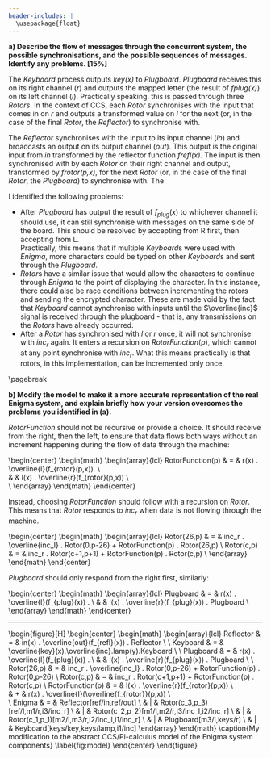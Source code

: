```yaml
---
header-includes: |
  \usepackage{float}
---
```

**a) Describe the flow of messages through the concurrent system, the possible
synchronisations, and the possible sequences of messages. Identify any problems.
[15%]**

The *Keyboard* process outputs *key(x)* to *Plugboard*. *Plugboard* receives
this on its right channel (*r*) and outputs the mapped letter (the result of
*fplug(x)*) on its left channel (*l*). Practically speaking, this is passed
through three *Rotors*. In the context of CCS, each *Rotor* synchronises with
the input that comes in on *r* and outputs a transformed value on *l* for the
next (or, in the case of the final *Rotor*, the *Reflector*) to synchronise
with.

The *Reflector* synchronises with the input to its input channel (*in*)
and broadcasts an output on its output channel (*out*). This output is the
original input from *in* transformed by the reflector function *frefl(x)*. The
input is then synchronised with by each *Rotor* on their right channel and
output, transformed by *frotor(p,x)*, for the next *Rotor* (or, in the case of
the final *Rotor*, the *Plugboard*) to synchronise with. The 

I identified the following problems:

- After $Plugboard$ has output the result of $f_{plug}(x)$ to whichever channel
  it should use, it can still synchronise with messages on the same side of the
  board. This should be resolved by accepting from R first, then accepting from
  L.   
  Practically, this means that if multiple $Keyboard$s were used with
  $Enigma$, more characters could be typed on other $Keyboard$s and sent through
  the $Plugboard$. 
- $Rotor$s have a similar issue that would allow the characters
  to continue through $Enigma$ to the point of displaying the character. In this
  instance, there could also be race conditions between incrementing the rotors
  and sending the encrypted character. These are made void by the fact that
  $Keyboard$ cannot synchronise with inputs until the $\overline{inc}$ signal is
  received through the plugboard - that is, any transmissions on the $Rotors$
  have already occurred.
- After a $Rotor$ has synchronised with $l$ or $r$ once, it will not synchronise
  with $inc_r$ again. It enters a recursion on $RotorFunction(p)$, which cannot
  at any point synchronise with $inc_r$. What this means practically is that
  rotors, in this implementation, can be incremented only once.

\pagebreak

**b) Modify the model to make it a more accurate representation of the real
Enigma system, and explain briefly how your version overcomes the problems you
identified in (a).**

<!--
normal rotor:
triggered by incr, then
pass 0 to incl
take r, send frotor to l
switch it up
initialise new rotor with c+1, p+1

26 rotor:
triggered by incr, then
if incr is 1, pass 1 to incl (triggers level up in next rotor), else pass it 0
take r, send frotor to l
switch it up
initialise new rotor with 0, p-26
-->

$RotorFunction$ should not be recursive or provide a choice. It should receive
from the right, then the left, to ensure that data flows both ways without an
increment happening during the flow of data through the machine:

\begin{center}
\begin{math}
\begin{array}{lcl}
RotorFunction(p) &  =  & r(x) . \overline{l}(f_{rotor}(p,x)). \\  
		      &     & l(x) . \overline{r}(f_{rotor}(p,x)) \\  
\\
\end{array}
\end{math}
\end{center}

Instead, choosing $RotorFunction$ should follow with a recursion on $Rotor$.
This means that $Rotor$ responds to $inc_r$ when data is not flowing through the
machine.

\begin{center}
\begin{math}
\begin{array}{lcl}
Rotor(26,p) & = & inc_r . \overline{inc_l} . Rotor(0,p-26) + RotorFunction(p) . Rotor(26,p) \\
Rotor(c,p) & = & inc_r . Rotor(c+1,p+1) + RotorFunction(p) . Rotor(c,p) \\
\end{array}
\end{math}
\end{center}

$Plugboard$ should only respond from the right first, similarly:

\begin{center}
\begin{math}
\begin{array}{lcl}
Plugboard & = & r(x) . \overline{l}(f_{plug}(x)) . \\
 &   & l(x) . \overline{r}(f_{plug}(x)) . Plugboard \\
\end{array}
\end{math}
\end{center}

---

\begin{figure}[H]
\begin{center}
\begin{math}
\begin{array}{lcl}
Reflector & = & in(x) . \overline{out}(f_{refl}(x)) . Reflector  \\
\\
Keyboard & = & \overline{key}(x).\overline{inc}.lamp(y).Keyboard \\
\\
Plugboard & = & r(x) . \overline{l}(f_{plug}(x)) . \\
 &   & l(x) . \overline{r}(f_{plug}(x)) . Plugboard \\
\\
Rotor(26,p) & = & inc_r . \overline{inc_l} . Rotor(0,p-26) + RotorFunction(p) . Rotor(0,p-26) \\
Rotor(c,p) & = & inc_r . Rotor(c+1,p+1) + RotorFunction(p) . Rotor(c,p) \\
RotorFunction(p) &  =  & l(x) . \overline{r}(f_{rotor}(p,x)) \\  
		      &  +  & r(x) . \overline{l}(\overline{f_{rotor}}(p,x)) \\  
\\
Enigma & = & Reflector[ref/in,ref/out] \\
 & | & Rotor(c_3,p_3)[ref/l,m1/r,i3/inc_r] \\
 & | & Rotor(c_2,p_2)[m1/l,m2/r,i3/inc_l,i2/inc_r] \\
 & | & Rotor(c_1,p_1)[m2/l,m3/r,i2/inc_l,i1/inc_r] \\
 & | & Plugboard[m3/l,keys/r] \\
 & | & Keyboard[keys/key,keys/lamp,i1/inc]
\end{array}
\end{math}
\caption{My modification to the abstract CCS/Pi-calculus model of the Enigma system components}
\label{fig:model}
\end{center}
\end{figure}